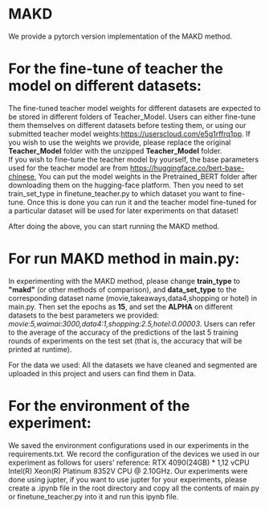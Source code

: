 # MAKD
We provide a pytorch version implementation of the MAKD method.

# For the fine-tune of teacher the model on different datasets:
The fine-tuned teacher model weights for different datasets are expected to be stored in different folders of Teacher_Model. Users can either fine-tune them themselves on different datasets before testing them, or using our submitted teacher model weights:https://userscloud.com/e5g1rffrq1pp. 
If you wish to use the weights we provide, please replace the original **Teacher_Model** folder with the unzipped **Teacher_Model** folder.  
If you wish to fine-tune the teacher model by yourself, the base parameters used for the teacher model are from https://huggingface.co/bert-base-chinese, You can put the model weights in the Pretrained_BERT folder after downloading them on the hugging-face platform. Then you need to set train_set_type in finetune_teacher.py to which dataset you want to fine-tune. Once this is done you can run it and the teacher model fine-tuned for a particular dataset will be used for later experiments on that dataset!

After doing the above, you can start running the MAKD method.

# For run MAKD method in main.py:
In experimenting with the MAKD method, please change **train_type** to **"makd"** (or other methods of comparison), and **data_set_type** to the corresponding dataset name (movie,takeaways,data4,shopping or hotel) in main.py. Then set the epochs as **15**, and set the **ALPHA** on different datasets to the best parameters we provided: *movie:5,waimai:3000,data4:1,shopping:2.5,hotel:0.00003*.
Users can refer to the average of the accuracy of the predictions of the last 5 training rounds of experiments on the test set (that is, the accuracy that will be printed at runtime). 

For the data we used:
All the datasets we have cleaned and segmented are uploaded in this project and users can find them in Data.

# For the environment of the experiment:
We saved the environment configurations used in our experiments in the requirements.txt.
We record the configuration of the devices we used in our experiment as follows for users' reference: RTX 4090(24GB) * 1,12 vCPU Intel(R) Xeon(R) Platinum 8352V CPU @ 2.10GHz. 
Our experiments were done using jupter, if you want to use jupter for your experiments, please create a .ipynb file in the root directory and copy all the contents of main.py or finetune_teacher.py into it and run this ipynb file.
